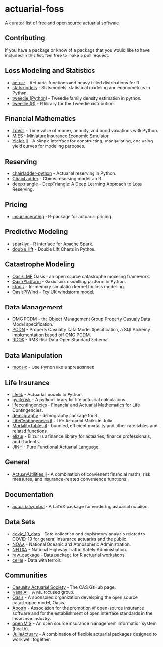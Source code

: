 # actuarial-foss
A curated list of free and open source actuarial software

## Contributing

If you have a package or know of a package that you would like to have included in this list, feel free to make a pull request.

## Loss Modeling and Statistics
- [actuar](https://github.com/vigou3/actuar) - Actuarial functions and heavy tailed distributions for R.
- [statsmodels](https://github.com/statsmodels/statsmodels) - Statsmodels: statistical modeling and econometrics in Python.
- [tweedie (Python)](https://github.com/thequackdaddy/tweedie) - Tweedie family density estimation in python.
- [tweedie (R)](https://cran.r-project.org/web/packages/tweedie/index.html) - R library for the Tweedie distribution.

## Financial Mathematics
- [TmVal](https://github.com/genedan/TmVal) - Time value of money, annuity, and bond valuations with Python.
- [MIES](https://github.com/genedan/MIES) - Miniature Insurance Economic Simulator.
- [Yields.jl](https://github.com/JuliaActuary/Yields.jl) - A simple interface for constructing, manipulating, and using yield curves for modeling purposes.

## Reserving
- [chainladder-python](https://github.com/casact/chainladder-python) - Actuarial reserving in Python.
- [ChainLadder](https://github.com/mages/chainladder) - Claims reserving models in R.
- [deeptriangle](https://github.com/kasaai/deeptriangle) - DeepTriangle: A Deep Learning Approach to Loss Reserving.

## Pricing
- [insurancerating](https://github.com/MHaringa/insurancerating) - R-package for actuarial pricing.

## Predictive Modeling
- [sparklyr](https://github.com/sparklyr/sparklyr) - R interface for Apache Spark.
- [double_lift](https://github.com/casact/double_lift) - Double Lift Charts in Python.

## Catastrophe Modeling
- [OasisLMF](https://github.com/OasisLMF/OasisLMF) Oasis - an open source catastrophe modeling framework.
- [OasisPlatform](https://github.com/OasisLMF/OasisPlatform) - Oasis loss modelling platform in Python.
- [ktools](https://github.com/OasisLMF/ktools) - In-memory simulation kernel for loss modelling.
- [OasisPiWind](https://github.com/OasisLMF/OasisPiWind) - Toy UK windstorm model.

## Data Management
- [OMG PCDM](https://www.omg.org/spec/PC/About-PC/) - the Object Management Group Property Casualy Data Model specification.
- [PCDM](https://github.com/genedan/MIES) - Property Casualty Data Model Specification, a SQLAlchemy implementation based off OMG PCDM.
- [RDOS](https://github.com/RMS-open-standards/RDOS) - RMS Risk Data Open Standard Schema.

## Data Manipulation
- [modelx](https://github.com/fumitoh/modelx) - Use Python like a spreadsheet!

## Life Insurance
- [lifelib](https://github.com/fumitoh/lifelib) - Actuarial models in Python.
- [pyliferisk](https://github.com/franciscogarate/pyliferisk) - A python library for life actuarial calculations.
- [lifecontingencies](https://github.com/spedygiorgio/lifecontingencies) - Financial and Actuarial Mathematics for Life Contingencies.
- [demography](https://github.com/robjhyndman/demography) - demography package for R.
- [LifeContingencies.jl](https://github.com/JuliaActuary/LifeContingencies.jl) - Life Actuarial Maths in Julia.
- [MortalityTables.jl](https://github.com/JuliaActuary/MortalityTables.jl) - bundled, efficient mortality and other rate tables and related functions.
- [elizur](https://github.com/trollefson/elizur) - Elizur is a finance library for actuaries, finance professionals, and students.
- [JINH](https://github.com/SUNJIANZHI/JINH) - Pure Functional Actuarial Language.

## General
- [ActuaryUtilities.jl](https://github.com/JuliaActuary/ActuaryUtilities.jl) - A combination of convienent financial maths, risk measures, and insurance-related convenience functions.

## Documentation
- [actuarialsymbol](https://ctan.org/pkg/actuarialsymbol?lang=en) - A LaTeX package for rendering actuarial notation.

## Data Sets

- [covid_19_data](https://github.com/casact/covid_19_data) - Data collection and exploratory analysis related to COVID-19 for general insurance actuaries and the public.
- [NOAA](https://www.ncdc.noaa.gov/) - National Oceanic and Atmospheric Administration.
- [NHTSA](https://www.nhtsa.gov/research-data/databases-and-software) - National Highway Traffic Safety Administration.
- [raw_package](https://github.com/casact/raw_package) - Data package for R actuarial workshops.
- [cellar](https://github.com/kasaai/cellar) - Data with terroir.

## Communities

- [Casualty Actuarial Society](github.com/casact) - The CAS GitHub page.
- [Kasa AI](https://github.com/kasaai/) - A ML focused group.
- [Oasis](https://github.com/OasisLMF) - A sponsored organization developing the open source catastrophe model, Oasis.
- [Aposin](https://github.com/aposin) - Association for the promotion of open-source insurance software and for the establishment of open interface standards in the insurance industry.
- [openIMIS](https://github.com/openimis) - An open source insurance management information system (health).
- [JuliaActuary](https://juliaactuary.org/) - A combination of flexible actuarial packages designed to work well together.
